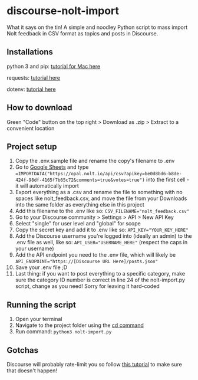 # discourse-nolt-import
What it says on the tin! A simple and noodley Python script to mass import Nolt feedback in CSV format as topics and posts in Discourse.

## Installations
python 3 and pip: [tutorial for Mac here](https://docs.python-guide.org/starting/install3/osx/)

requests: [tutorial here](https://www.geeksforgeeks.org/how-to-install-requests-in-python-for-windows-linux-mac/)

dotenv: [tutorial here](https://www.python-engineer.com/posts/dotenv-python/)

## How to download
Green "Code" button on the top right > Download as .zip > Extract to a convenient location

## Project setup
1. Copy the .env.sample file and rename the copy's filename to .env
2. Go to [Google Sheets](sheets.google.com) and type `=IMPORTDATA("https://opal.nolt.io/api/csv?apikey=be0d8bd6-b8de-424f-98df-4165f7b65c72&comments=true&votes=true")` into the first cell - it will automatically import
3. Export everything as a .csv and rename the file to something with no spaces like nolt_feedback.csv, and move the file from your Downloads into the same folder as everything else in this project
4. Add this filename to the .env like so: `CSV_FILENAME="nolt_feedback.csv"`
5. Go to your Discourse community > Settings > API > New API Key
6. Select "single" for user level and "global" for scope
7. Copy the secret key and add it to .env like so: `API_KEY="YOUR_KEY_HERE"`
8. Add the Discourse username you're logged into (ideally an admin) to the .env file as well, like so: `API_USER="USERNAME_HERE"` (respect the caps in your username)
9. Add the API endpoint you need to the .env file, which will likely be `API_ENDPOINT="https://[Discourse URL Here]/posts.json"`
10. Save your .env file ;D
11. Last thing: if you want to post everything to a specific category, make sure the category ID number is correct in line 24 of the nolt-import.py script, change as you need! Sorry for leaving it hard-coded

## Running the script
1. Open your terminal
2. Navigate to the project folder using the [cd command](https://www.geeksforgeeks.org/cd-command-in-linux-with-examples/)
3. Run command: `python3 nolt-import.py`

## Gotchas
Discourse will probably rate-limit you so follow [this tutorial](https://meta.discourse.org/t/global-rate-limits-and-throttling-in-discourse/78612) to make sure that doesn't happen!
